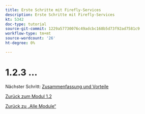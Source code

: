 ```yaml
---
title: Erste Schritte mit Firefly-Services
description: Erste Schritte mit Firefly-Services
kt: 5342
doc-type: tutorial
source-git-commit: 1229a57730076c49adcbc168b5d73f92ad7581c9
workflow-type: tm+mt
source-wordcount: '26'
ht-degree: 0%

---
```


# 1.2.3 …


Nächster Schritt: [Zusammenfassung und Vorteile](./summary.md)

[Zurück zum Modul 1.2](./automation.md)

[Zurück zu „Alle Module“](./../../../overview.md)
